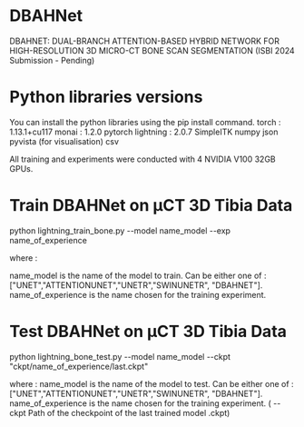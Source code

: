 # DBAHNet
DBAHNET: DUAL-BRANCH ATTENTION-BASED HYBRID NETWORK FOR HIGH-RESOLUTION 3D MICRO-CT BONE SCAN SEGMENTATION (ISBI 2024 Submission - Pending)

# Python libraries versions
You can install the python libraries using the pip install command.
torch : 1.13.1+cu117
monai : 1.2.0
pytorch lightning : 2.0.7
SimpleITK
numpy
json
pyvista (for visualisation)
csv

All training and experiments were conducted with 4 NVIDIA V100 32GB GPUs.

# Train DBAHNet on µCT 3D Tibia Data
python lightning_train_bone.py --model  name_model --exp name_of_experience 

where :

name_model is the name of the model to train. Can be either one of : ["UNET","ATTENTIONUNET","UNETR","SWINUNETR", "DBAHNET"].
name_of_experience is the name chosen for the training experiment.

# Test DBAHNet on µCT 3D Tibia Data

python lightning_bone_test.py --model name_model --ckpt "ckpt/name_of_experience/last.ckpt"

where :
name_model is the name of the model to test. Can be either one of : ["UNET","ATTENTIONUNET","UNETR","SWINUNETR", "DBAHNET"].
name_of_experience is the name chosen for the training experiment. ( -- ckpt Path of the checkpoint of the last trained model .ckpt)


